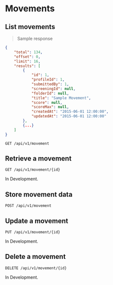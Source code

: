# Movements

## List movements

> Sample response

```json
{
    "total": 134,
    "offset": 0,
    "limit": 16,
    "results": [
        {
            "id": 1,
            "profileId": 1,
            "submittedBy": 1,
            "screeningId": null,
            "folderId": null,
            "title": "Sample Movement",
            "score": null,
            "scoreMax": null,
            "createdAt": "2015-06-01 12:00:00",
            "updatedAt": "2015-06-01 12:00:00"
        },
        {...}
    ]
}
```

`GET /api/v1/movement`

## Retrieve a movement

`GET /api/v1/movement/{id}`

<aside class="warning">
In Development.
</aside>

## Store movement data

`POST /api/v1/movement`

## Update a movement

`PUT /api/v1/movement/{id}`

<aside class="warning">
In Development.
</aside>

## Delete a movement

`DELETE /api/v1/movement/{id}`

<aside class="warning">
In Development.
</aside>
